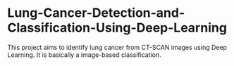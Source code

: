 # Lung-Cancer-Detection-and-Classification-Using-Deep-Learning
This project aims to identify lung cancer from CT-SCAN images using Deep Learning. It is basically a image-based classification. 
